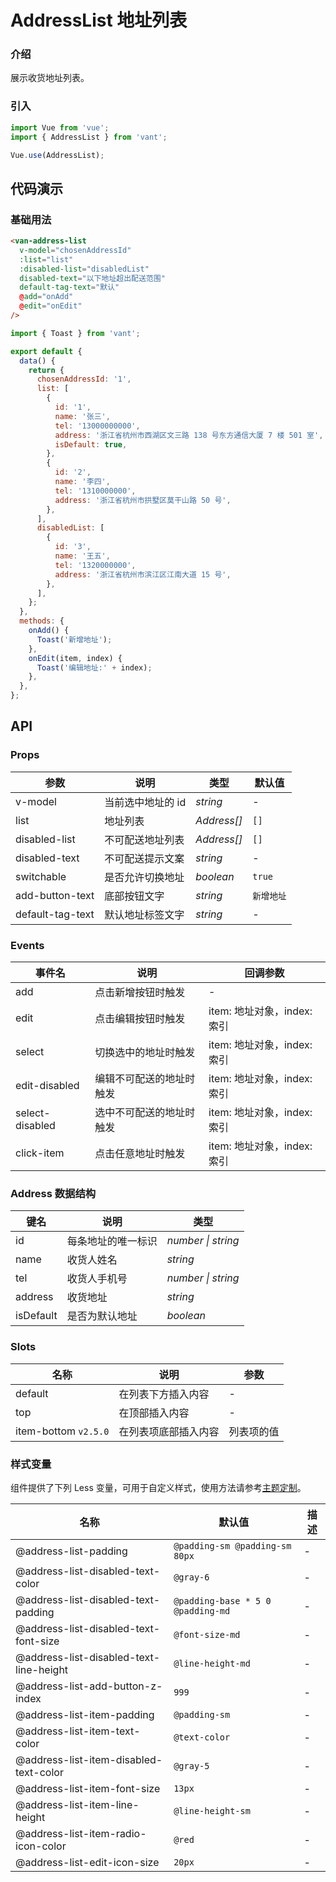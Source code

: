 # AddressList 地址列表

### 介绍

展示收货地址列表。

### 引入

```js
import Vue from 'vue';
import { AddressList } from 'vant';

Vue.use(AddressList);
```

## 代码演示

### 基础用法

```html
<van-address-list
  v-model="chosenAddressId"
  :list="list"
  :disabled-list="disabledList"
  disabled-text="以下地址超出配送范围"
  default-tag-text="默认"
  @add="onAdd"
  @edit="onEdit"
/>
```

```js
import { Toast } from 'vant';

export default {
  data() {
    return {
      chosenAddressId: '1',
      list: [
        {
          id: '1',
          name: '张三',
          tel: '13000000000',
          address: '浙江省杭州市西湖区文三路 138 号东方通信大厦 7 楼 501 室',
          isDefault: true,
        },
        {
          id: '2',
          name: '李四',
          tel: '1310000000',
          address: '浙江省杭州市拱墅区莫干山路 50 号',
        },
      ],
      disabledList: [
        {
          id: '3',
          name: '王五',
          tel: '1320000000',
          address: '浙江省杭州市滨江区江南大道 15 号',
        },
      ],
    };
  },
  methods: {
    onAdd() {
      Toast('新增地址');
    },
    onEdit(item, index) {
      Toast('编辑地址:' + index);
    },
  },
};
```

## API

### Props

| 参数             | 说明              | 类型        | 默认值     |
| ---------------- | ----------------- | ----------- | ---------- |
| v-model          | 当前选中地址的 id | _string_    | -          |
| list             | 地址列表          | _Address[]_ | `[]`       |
| disabled-list    | 不可配送地址列表  | _Address[]_ | `[]`       |
| disabled-text    | 不可配送提示文案  | _string_    | -          |
| switchable       | 是否允许切换地址  | _boolean_   | `true`     |
| add-button-text  | 底部按钮文字      | _string_    | `新增地址` |
| default-tag-text | 默认地址标签文字  | _string_    | -          |

### Events

| 事件名          | 说明                     | 回调参数                    |
| --------------- | ------------------------ | --------------------------- |
| add             | 点击新增按钮时触发       | -                           |
| edit            | 点击编辑按钮时触发       | item: 地址对象，index: 索引 |
| select          | 切换选中的地址时触发     | item: 地址对象，index: 索引 |
| edit-disabled   | 编辑不可配送的地址时触发 | item: 地址对象，index: 索引 |
| select-disabled | 选中不可配送的地址时触发 | item: 地址对象，index: 索引 |
| click-item      | 点击任意地址时触发       | item: 地址对象，index: 索引 |

### Address 数据结构

| 键名      | 说明               | 类型               |
| --------- | ------------------ | ------------------ |
| id        | 每条地址的唯一标识 | _number \| string_ |
| name      | 收货人姓名         | _string_           |
| tel       | 收货人手机号       | _number \| string_ |
| address   | 收货地址           | _string_           |
| isDefault | 是否为默认地址     | _boolean_          |

### Slots

| 名称                 | 说明                 | 参数       |
| -------------------- | -------------------- | ---------- |
| default              | 在列表下方插入内容   | -          |
| top                  | 在顶部插入内容       | -          |
| item-bottom `v2.5.0` | 在列表项底部插入内容 | 列表项的值 |

### 样式变量

组件提供了下列 Less 变量，可用于自定义样式，使用方法请参考[主题定制](#/zh-CN/theme)。

| 名称 | 默认值 | 描述 |
| --- | --- | --- |
| @address-list-padding | `@padding-sm @padding-sm 80px` | - |
| @address-list-disabled-text-color | `@gray-6` | - |
| @address-list-disabled-text-padding | `@padding-base * 5 0 @padding-md` | - |
| @address-list-disabled-text-font-size | `@font-size-md` | - |
| @address-list-disabled-text-line-height | `@line-height-md` | - |
| @address-list-add-button-z-index | `999` | - |
| @address-list-item-padding | `@padding-sm` | - |
| @address-list-item-text-color | `@text-color` | - |
| @address-list-item-disabled-text-color | `@gray-5` | - |
| @address-list-item-font-size | `13px` | - |
| @address-list-item-line-height | `@line-height-sm` | - |
| @address-list-item-radio-icon-color | `@red` | - |
| @address-list-edit-icon-size | `20px` | - |
